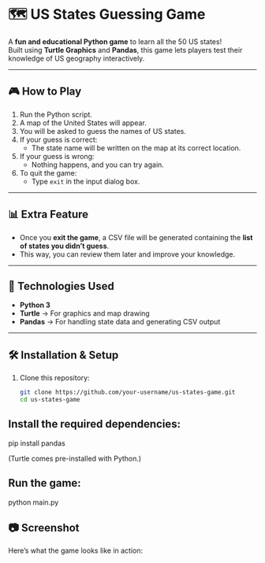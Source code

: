 # 🗺️ US States Guessing Game

A **fun and educational Python game** to learn all the 50 US states!  
Built using **Turtle Graphics** and **Pandas**, this game lets players test their knowledge of US geography interactively.

---

## 🎮 How to Play
1. Run the Python script.
2. A map of the United States will appear.
3. You will be asked to guess the names of US states.
4. If your guess is correct:
   - The state name will be written on the map at its correct location.
5. If your guess is wrong:
   - Nothing happens, and you can try again.
6. To quit the game:
   - Type `exit` in the input dialog box.

---

## 📊 Extra Feature
- Once you **exit the game**, a CSV file will be generated containing the **list of states you didn’t guess**.  
- This way, you can review them later and improve your knowledge.

---

## 🚀 Technologies Used
- **Python 3**
- **Turtle** → For graphics and map drawing  
- **Pandas** → For handling state data and generating CSV output  

---

## 🛠️ Installation & Setup
1. Clone this repository:
   ```bash
   git clone https://github.com/your-username/us-states-game.git
   cd us-states-game

## Install the required dependencies:

pip install pandas

(Turtle comes pre-installed with Python.)

## Run the game:

python main.py

## 📷 Screenshot

Here’s what the game looks like in action:



